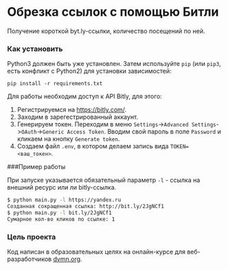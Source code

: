 # Обрезка ссылок с помощью Битли

Получение короткой byt.ly-ссылки, количество посещений по ней.


### Как установить

Python3 должен быть уже установлен. 
Затем используйте `pip` (или `pip3`, есть конфликт с Python2) для установки зависимостей:
```
pip install -r requirements.txt
```
Для работы необходим доступ к API Bitly, для этого:
1. Регистрируемся на https://bitly.com/.
2. Заходим в зарегестрированный аккаунт.
3. Генерируем токен. 
Переходим в меню `Settings`->`Advanced Settings`->`OAuth`->`Generic Access Token`. Вводим свой пароль в поле `Password` и кликаем на кнопку `Generate token`.
4. Создаем файл `.env`, в котором делаем запись вида `TOKEN=<ваш_токен>`.


###Пример работы

При запуске указывается обязательный параметр `-l` - ссылка на внешний ресурс или ли bitly-ссылка.

```bash
$ python main.py -l https://yandex.ru
Созданная сокращенная ссылка: http://bit.ly/2JgNCf1
$ python main.py -l bit.ly/2JgNCf1
Сумарное кол-во кликов по ссылке: 1
```

### Цель проекта

Код написан в образовательных целях на онлайн-курсе для веб-разработчиков [dvmn.org](https://dvmn.org/).